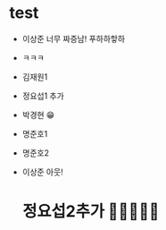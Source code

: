 # test
- 이상준 너무 짜증남! 푸하하핳하

- ㅋㅋㅋ
- 김재원1
- 정요섭1 추가

- 박경현 😁

- 명준호1
- 명준호2
- 이상준 아웃!
  # 정요섭2추가 🍠🥩🧀🧇🥞
